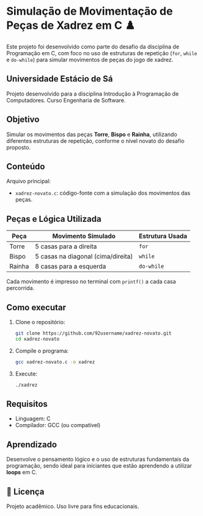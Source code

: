 # Simulação de Movimentação de Peças de Xadrez em C ♟️

Este projeto foi desenvolvido como parte do desafio da disciplina de Programação em C, com foco no uso de estruturas de repetição (`for`, `while` e `do-while`) para simular movimentos de peças do jogo de xadrez.

## Universidade Estácio de Sá

Projeto desenvolvido para a disciplina Introdução à Programação de Computadores.
Curso Engenharia de Software.

## Objetivo

Simular os movimentos das peças **Torre**, **Bispo** e **Rainha**, utilizando diferentes estruturas de repetição, conforme o nível novato do desafio proposto.

## Conteúdo

Arquivo principal:
- `xadrez-novato.c`: código-fonte com a simulação dos movimentos das peças.

## Peças e Lógica Utilizada

| Peça   | Movimento Simulado               | Estrutura Usada |
|--------|----------------------------------|------------------|
| Torre  | 5 casas para a direita           | `for`           |
| Bispo  | 5 casas na diagonal (cima/direita)| `while`        |
| Rainha | 8 casas para a esquerda          | `do-while`      |

Cada movimento é impresso no terminal com `printf()` a cada casa percorrida.

## Como executar

1. Clone o repositório:
   ```bash
   git clone https://github.com/92username/xadrez-novato.git
   cd xadrez-novato
   ```

2. Compile o programa:
   ```bash
   gcc xadrez-novato.c -o xadrez
   ```

3. Execute:
   ```bash
   ./xadrez
   ```

## Requisitos

- Linguagem: C
- Compilador: GCC (ou compatível)

## Aprendizado

Desenvolve o pensamento lógico e o uso de estruturas fundamentais da programação, sendo ideal para iniciantes que estão aprendendo a utilizar **loops** em C.

## 📎 Licença

Projeto acadêmico. Uso livre para fins educacionais.  


